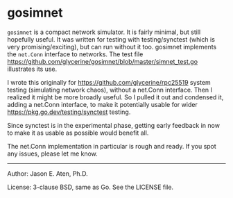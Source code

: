 gosimnet
========

`gosimnet` is a compact network simulator. It is fairly minimal,
but still hopefully useful. It was written for testing with 
testing/synctest (which is very promising/exciting), but
can run without it too. gosimnet implements the `net.Conn`
interface to networks. The test file
https://github.com/glycerine/gosimnet/blob/master/simnet_test.go
illustrates its use.

I wrote this originally for https://github.com/glycerine/rpc25519 
system testing (simulating network chaos), without
a net.Conn interface. Then I realized it might 
be more broadly useful. So I pulled it out and condensed it, adding
a net.Conn interface, to make it potentially
usable for wider https://pkg.go.dev/testing/synctest testing.

Since synctest is in the experimental phase, 
getting early feedback in now to make it as
usable as possible would benefit all.

The net.Conn implementation in particular is
rough and ready. If you spot any issues, 
please let me know.

---
Author: Jason E. Aten, Ph.D.

License: 3-clause BSD, same as Go. See the LICENSE file.
